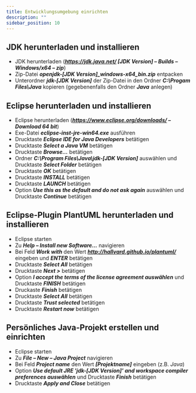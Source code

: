 ```yaml
---
title: Entwicklungsumgebung einrichten
description: ""
sidebar_position: 10
--- 
```


## JDK herunterladen und installieren
- JDK herunterladen (_**https://jdk.java.net/ \[JDK Version\] – Builds – Windows/x64 – zip**_)
- Zip-Datei _**openjdk-\[JDK Version\]_windows-x64_bin.zip**_ entpacken
- Unterordner _**jdk-\[JDK Version\]**_ der Zip-Datei in den Ordner _**C:\Progam Files\Java**_ kopieren (gegebenenfalls den Ordner _**Java**_ anlegen)

## Eclipse herunterladen und installieren
- Eclipse herunterladen (_**https://www.eclipse.org/downloads/ – Download 64 bit**_)
- Exe-Datei _**eclipse-inst-jre-win64.exe**_ ausführen
- Drucktaste _**Eclipse IDE for Java Developers**_ betätigen
- Drucktaste _**Select a Java VM**_ betätigen
- Drucktaste _**Browse…**_ betätigen
- Ordner _**C:\Program Files\Java\jdk-\[JDK Version\]**_ auswählen und Drucktaste _**Select Folder**_ betätigen
- Drucktaste _**OK**_ betätigen
- Drucktaste _**INSTALL**_ betätigen
- Drucktaste _**LAUNCH**_ betätigen
- Option _**Use this as the default and do not ask again**_ auswählen und Drucktaste _**Continue**_ betätigen

## Eclipse-Plugin PlantUML herunterladen und installieren
- Eclipse starten
- Zu _**Help – Install new Software…**_ navigieren
- Bei Feld _**Work with**_ den Wert _**http://hallvard.github.io/plantuml/**_ eingeben und _**ENTER**_ betätigen
- Drucktaste _**Select All**_ betätigen
- Drucktaste _**Next >**_ betätigen
- Option _**I accept the terms of the license agreement auswählen**_ und Drucktaste _**FINISH**_ betätigen
- Druckaste _**Finish**_ betätigen
- Drucktaste _**Select All**_ betätigen
- Drucktaste _**Trust selected**_ betätigen
- Drucktaste _**Restart now**_ betätigen
  
## Persönliches Java-Projekt erstellen und einrichten
- Eclipse starten
- Zu _**File – New – Java Project**_ navigieren
- Bei Feld _**Project name**_ den Wert _**\[Projektname\]**_ eingeben (z.B. _Java_)
- Option _**Use default JRE 'jdk-\[JDK Version\]' and workspace compiler preferences auswählen**_ und Drucktaste _**Finish**_ betätigen
- Drucktaste _**Apply and Close**_ betätigen
